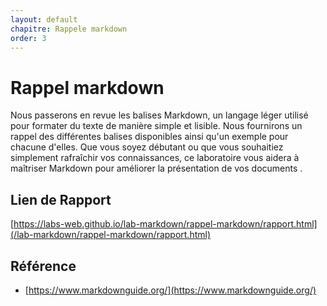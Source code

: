 ```yaml
---
layout: default
chapitre: Rappele markdown
order: 3
---
```


# Rappel markdown

Nous passerons en revue les balises Markdown, un langage léger utilisé pour formater du texte de manière simple et lisible. Nous fournirons un rappel des différentes balises disponibles ainsi qu'un exemple pour chacune d'elles. Que vous soyez débutant ou que vous souhaitiez simplement rafraîchir vos connaissances, ce laboratoire vous aidera à maîtriser Markdown pour améliorer la présentation de vos documents .

## Lien de Rapport

[https://labs-web.github.io/lab-markdown/rappel-markdown/rapport.html](/lab-markdown/rappel-markdown/rapport.html)

## Référence

- [https://www.markdownguide.org/](https://www.markdownguide.org/)
